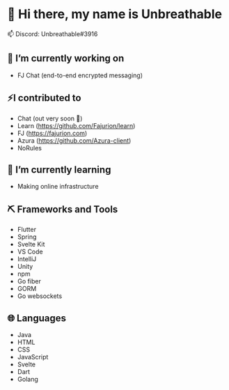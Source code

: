# 👋 Hi there, my name is Unbreathable
📫 Discord: Unbreathable#3916


## 🔭 I’m currently working on
- FJ Chat (end-to-end encrypted messaging)

## ⚡I contributed to
- Chat (out very soon 👀)
- Learn (https://github.com/Fajurion/learn)
- FJ (https://fajurion.com)
- Azura (https://github.com/Azura-client)
- NoRules

## 🌱 I’m currently learning
- Making online infrastructure

## ⛏️ Frameworks and Tools
- Flutter
- Spring
- Svelte Kit
- VS Code
- IntelliJ
- Unity
- npm
- Go fiber
- GORM
- Go websockets

## 🌐 Languages
- Java
- HTML
- CSS
- JavaScript
- Svelte
- Dart
- Golang

